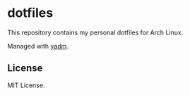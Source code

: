 # dotfiles
This repository contains my personal dotfiles for Arch Linux.

Managed with [yadm](https://github.com/TheLocehiliosan/yadm).

## License
MIT License.
